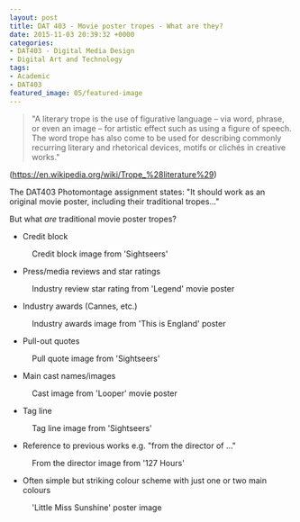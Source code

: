 ```yaml
---
layout: post
title: DAT 403 - Movie poster tropes - What are they?
date: 2015-11-03 20:39:32 +0000
categories:
- DAT403 - Digital Media Design
- Digital Art and Technology
tags:
- Academic
- DAT403
featured_image: 05/featured-image
---
```

<blockquote><p>"A literary trope is the use of figurative language – via word, phrase, or even an image – for artistic effect such as using a figure of speech. The word trope has also come to be used for describing commonly recurring literary and rhetorical devices, motifs or clichés in creative works."</p>
</blockquote>

<p>(<a href="https://en.wikipedia.org/wiki/Trope_%28literature%29">https://en.wikipedia.org/wiki/Trope_%28literature%29</a>)</p>

The DAT403 Photomontage assignment states: "It should work as an original movie poster, including their traditional tropes..."

But what *are* traditional movie poster tropes?

- Credit block

<figure><a href="https://res.cloudinary.com/circleseven/image/upload/q_auto,f_auto/credit-block"><img src="https://res.cloudinary.com/circleseven/image/upload/c_limit,w_800,h_800,q_auto,f_auto/credit-block" srcset="https://res.cloudinary.com/circleseven/image/upload/c_limit,w_400,q_auto,f_auto/credit-block 400w, https://res.cloudinary.com/circleseven/image/upload/c_limit,w_800,q_auto,f_auto/credit-block 800w, https://res.cloudinary.com/circleseven/image/upload/c_limit,w_1200,q_auto,f_auto/credit-block 1200w" sizes="(max-width: 768px) 100vw, 800px" alt="" loading="lazy"></a><figcaption>Credit block image from 'Sightseers'</figcaption></figure>

- Press/media reviews and star ratings

<figure><a href="https://res.cloudinary.com/circleseven/image/upload/q_auto,f_auto/industry-review-star-rating"><img src="https://res.cloudinary.com/circleseven/image/upload/c_limit,w_800,h_800,q_auto,f_auto/industry-review-star-rating" srcset="https://res.cloudinary.com/circleseven/image/upload/c_limit,w_400,q_auto,f_auto/industry-review-star-rating 400w, https://res.cloudinary.com/circleseven/image/upload/c_limit,w_800,q_auto,f_auto/industry-review-star-rating 800w, https://res.cloudinary.com/circleseven/image/upload/c_limit,w_1200,q_auto,f_auto/industry-review-star-rating 1200w" sizes="(max-width: 768px) 100vw, 800px" alt="" loading="lazy"></a><figcaption>Industry review star rating from 'Legend' movie poster</figcaption></figure>

- Industry awards (Cannes, etc.)

<figure><a href="https://res.cloudinary.com/circleseven/image/upload/q_auto,f_auto/industry-awards"><img src="https://res.cloudinary.com/circleseven/image/upload/c_limit,w_800,h_800,q_auto,f_auto/industry-awards" srcset="https://res.cloudinary.com/circleseven/image/upload/c_limit,w_400,q_auto,f_auto/industry-awards 400w, https://res.cloudinary.com/circleseven/image/upload/c_limit,w_800,q_auto,f_auto/industry-awards 800w, https://res.cloudinary.com/circleseven/image/upload/c_limit,w_1200,q_auto,f_auto/industry-awards 1200w" sizes="(max-width: 768px) 100vw, 800px" alt="" loading="lazy"></a><figcaption>Industry awards image from 'This is England' poster</figcaption></figure>

- Pull-out quotes

<figure><a href="https://res.cloudinary.com/circleseven/image/upload/q_auto,f_auto/pull-quote"><img src="https://res.cloudinary.com/circleseven/image/upload/c_limit,w_800,h_800,q_auto,f_auto/pull-quote" srcset="https://res.cloudinary.com/circleseven/image/upload/c_limit,w_400,q_auto,f_auto/pull-quote 400w, https://res.cloudinary.com/circleseven/image/upload/c_limit,w_800,q_auto,f_auto/pull-quote 800w, https://res.cloudinary.com/circleseven/image/upload/c_limit,w_1200,q_auto,f_auto/pull-quote 1200w" sizes="(max-width: 768px) 100vw, 800px" alt="" loading="lazy"></a><figcaption>Pull quote image from 'Sightseers'</figcaption></figure>

- Main cast names/images

<figure><a href="https://res.cloudinary.com/circleseven/image/upload/q_auto,f_auto/cast"><img src="https://res.cloudinary.com/circleseven/image/upload/c_limit,w_800,h_800,q_auto,f_auto/cast" srcset="https://res.cloudinary.com/circleseven/image/upload/c_limit,w_400,q_auto,f_auto/cast 400w, https://res.cloudinary.com/circleseven/image/upload/c_limit,w_800,q_auto,f_auto/cast 800w, https://res.cloudinary.com/circleseven/image/upload/c_limit,w_1200,q_auto,f_auto/cast 1200w" sizes="(max-width: 768px) 100vw, 800px" alt="" loading="lazy"></a><figcaption>Cast image from 'Looper' movie poster</figcaption></figure>

- Tag line

<figure><a href="https://res.cloudinary.com/circleseven/image/upload/q_auto,f_auto/tag-line"><img src="https://res.cloudinary.com/circleseven/image/upload/c_limit,w_800,h_800,q_auto,f_auto/tag-line" srcset="https://res.cloudinary.com/circleseven/image/upload/c_limit,w_400,q_auto,f_auto/tag-line 400w, https://res.cloudinary.com/circleseven/image/upload/c_limit,w_800,q_auto,f_auto/tag-line 800w, https://res.cloudinary.com/circleseven/image/upload/c_limit,w_1200,q_auto,f_auto/tag-line 1200w" sizes="(max-width: 768px) 100vw, 800px" alt="" loading="lazy"></a><figcaption>Tag line image from 'Sightseers'</figcaption></figure>

- Reference to previous works e.g. "from the director of ..."

<figure><a href="https://res.cloudinary.com/circleseven/image/upload/q_auto,f_auto/from-the-director"><img src="https://res.cloudinary.com/circleseven/image/upload/c_limit,w_800,h_800,q_auto,f_auto/from-the-director" srcset="https://res.cloudinary.com/circleseven/image/upload/c_limit,w_400,q_auto,f_auto/from-the-director 400w, https://res.cloudinary.com/circleseven/image/upload/c_limit,w_800,q_auto,f_auto/from-the-director 800w, https://res.cloudinary.com/circleseven/image/upload/c_limit,w_1200,q_auto,f_auto/from-the-director 1200w" sizes="(max-width: 768px) 100vw, 800px" alt="" loading="lazy"></a><figcaption>From the director image from '127 Hours'</figcaption></figure>

- Often simple but striking colour scheme with just one or two main colours

<figure><a href="https://res.cloudinary.com/circleseven/image/upload/q_auto,f_auto/little_miss_sunshine_ver4"><img src="https://res.cloudinary.com/circleseven/image/upload/c_limit,w_800,h_800,q_auto,f_auto/little_miss_sunshine_ver4" srcset="https://res.cloudinary.com/circleseven/image/upload/c_limit,w_400,q_auto,f_auto/little_miss_sunshine_ver4 400w, https://res.cloudinary.com/circleseven/image/upload/c_limit,w_800,q_auto,f_auto/little_miss_sunshine_ver4 800w, https://res.cloudinary.com/circleseven/image/upload/c_limit,w_1200,q_auto,f_auto/little_miss_sunshine_ver4 1200w" sizes="(max-width: 768px) 100vw, 800px" alt="" loading="lazy"></a><figcaption>'Little Miss Sunshine' poster image</figcaption></figure>
